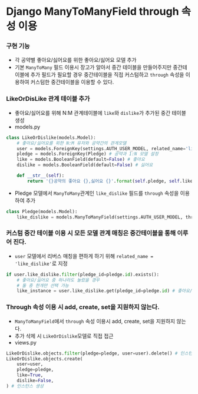 # Django ManyToManyField through 속성 이용

### 구현 기능

- 각 공약별 좋아요/싫어요를 위한 좋아요/싫어요 모델 추가
- 기본 `ManyToMany` 필드 이용시 장고가 알아서 중간 테이블을 만들어주지만 중간테이블에 추가 필드가 필요할 경우 중간테이블을 직접 커스텀하고  `through` 속성을 이용하여 커스텀한 중간테이블을 이용할 수 있다.





### LikeOrDisLike 관계 테이블 추가

- 좋아요/싫어요를 위해 N:M 관계테이블에 `like`와 `dislike`가 추가된 중간 테이블 생성
- models.py

```python
class LikeOrDislike(models.Model):
    # 좋아요/싫어요를 위한 N:M 유저와 공약간의 관계모델
    user = models.ForeignKey(settings.AUTH_USER_MODEL, related_name='like_dislike') # 유저와 1:N 관계 설정
    pledge = models.ForeignKey(Pledge) # 공약과 1:N 모델 설정
    like = models.BooleanField(default=False) # 좋아요
    dislike = models.BooleanField(default=False) # 싫어요

    def __str__(self):
        return '{}공약의 좋아요 {},싫어요 {}'.format(self.pledge, self.like, self.dislike)
```



- Pledge 모델에서 `ManyToMany`관계인 `like_dislike` 필드를  `through` 속성을 이용하여 추가

```python
class Pledge(models.Model):
	like_dislike = models.ManyToManyField(settings.AUTH_USER_MODEL, through='LikeOrDislike') # 좋아요/싫어요 모델 LikeOrDisLike 모델을 통해 User와 N:M 관계 설정
```



### 커스텀 중간 테이블 이용 시 모든 모델 관계 매칭은 중간테이블을 통해 이루어 진다.

- `user` 모델에서 리버스 매칭을 편하게 하기 위해 `related_name = 'like_dislike'`로 지정

```Python
if user.like_dislike.filter(pledge_id=pledge.id).exists():
    # 좋아요/싫어요 중 하나라도 눌렀을 경우
    # 둘 중 한개만 선택 가능
    like_instance = user.like_dislike.get(pledge_id=pledge.id) # 좋아요/싫어요 인스턴스 생성
```



### Through 속성 이용 시 add, create, set을 지원하지 않는다.

- `ManyToManyField`에서 `through` 속성 이용시 add, create, set을 지원하지 않는다.
- 추가 삭제 시 `LikeOrDislike`모델로 직접 접근
- views.py

```python
LikeOrDislike.objects.filter(pledge=pledge, user=user).delete() # 인스턴스 삭제
LikeOrDislike.objects.create(
    user=user,
    pledge=pledge,
    like=True,
    dislike=False,
) # 인스턴스 생성

```




